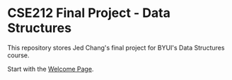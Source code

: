 # CSE212 Final Project - Data Structures

This repository stores Jed Chang's final project for BYUI's Data Structures course. 

Start with the [Welcome Page](0-welcome.md).
